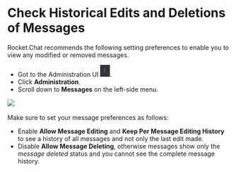 # Check Historical Edits and Deletions of Messages

Rocket.Chat recommends the following setting preferences to enable you to view any modified or removed messages.

* Got to the Administration UI ![](../../../.gitbook/assets/administrator-ui%20%282%29%20%282%29%20%282%29%20%282%29%20%282%29%20%282%29%20%282%29%20%282%29%20%282%29%20%282%29%20%282%29%20%282%29%20%282%29%20%281%29%20%284%29%20%284%29%20%284%29%20%284%29%20%281%29.png).
* Click **Administration**.
* Scroll down to **Messages** on the left-side menu.

![](../../../.gitbook/assets/audit-settings.png)

Make sure to set your message preferences as follows:

* Enable **Allow Message Editing** and **Keep Per Message Editing History** to see a history of all messages and not only the last edit made.
* Disable **Allow Message Deleting**, otherwise messages show only the _message deleted_ status and you cannot see the complete message history.

